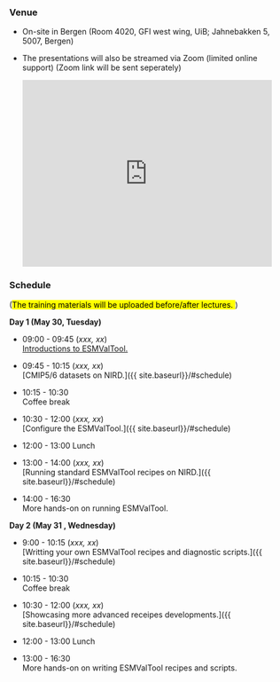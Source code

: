 
### **Venue**
* On-site in Bergen (Room 4020, GFI west wing, UiB; Jahnebakken 5, 5007, Bergen)
* The presentations will also be streamed via Zoom (limited online support)
(Zoom link will be sent seperately)

    <iframe src="https://www.google.com/maps/embed?pb=!1m18!1m12!1m3!1d492.93772992658785!2d5.331576869871067!3d60.38327441899686!2m3!1f0!2f0!3f0!3m2!1i1024!2i768!4f13.1!3m3!1m2!1s0x463cfeacc81d0b1b%3A0x9fd66cc8bc5e16d5!2sJahnebakken%205%2C%205007%20Bergen!5e0!3m2!1sen!2sno!4v1682339630567!5m2!1sen!2sno" width="450" height="337" style="border:0;" allowfullscreen="" loading="lazy" referrerpolicy="no-referrer-when-downgrade"></iframe>

### **Schedule**
(<mark>The training materials will be uploaded before/after lectures. </mark>)

**Day 1 (May 30, Tuesday)**
- 09:00 - 09:45 
  (_xxx, xx_) \
  [Introductions to ESMValTool.]({{site.baseurl}}/#schedule)
- 09:45 - 10:15
  (_xxx, xx_) \
  [CMIP5/6 datasets on NIRD.]({{ site.baseurl}}/#schedule)
- 10:15 - 10:30 \
  Coffee break  
- 10:30 - 12:00
  (_xxx, xx_) \
  [Configure the ESMValTool.]({{ site.baseurl}}/#schedule)
- 12:00 - 13:00
  Lunch

- 13:00 - 14:00
  (_xxx, xx_) \
  [Running standard ESMValTool recipes on NIRD.]({{ site.baseurl}}/#schedule)
- 14:00 - 16:30 \
  More hands-on on running ESMValTool.

**Day 2 (May 31 , Wednesday)**
- 9:00 - 10:15
  (_xxx, xx_) \
  [Writting your own ESMValTool recipes and diagnostic scripts.]({{ site.baseurl}}/#schedule)
- 10:15 - 10:30 \
  Coffee break  
- 10:30 - 12:00
  (_xxx, xx_) \
  [Showcasing more advanced receipes developments.]({{ site.baseurl}}/#schedule)
- 12:00 - 13:00
  Lunch

- 13:00 - 16:30 \
  More hands-on on writing ESMValTool recipes and scripts.
